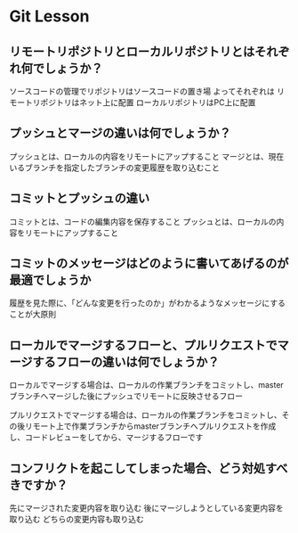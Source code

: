 # Git Lesson

## リモートリポジトリとローカルリポジトリとはそれぞれ何でしょうか？
ソースコードの管理でリポジトリはソースコードの置き場
よってそれぞれは
リモートリポジトリはネット上に配置
ローカルリポジトリはPC上に配置
## プッシュとマージの違いは何でしょうか？
プッシュとは、ローカルの内容をリモートにアップすること
マージとは、現在いるブランチを指定したブランチの変更履歴を取り込むこと
## コミットとプッシュの違い
コミットとは、コードの編集内容を保存すること
プッシュとは、ローカルの内容をリモートにアップすること
## コミットのメッセージはどのように書いてあげるのが最適でしょうか
履歴を見た際に、「どんな変更を行ったのか」がわかるようなメッセージにすることが大原則

## ローカルでマージするフローと、プルリクエストでマージするフローの違いは何でしょうか？
ローカルでマージする場合は、ローカルの作業ブランチをコミットし、masterブランチへマージした後にプッシュでリモートに反映させるフロー

プルリクエストでマージする場合は、ローカルの作業ブランチをコミットし、その後リモート上で作業ブランチからmasterブランチへプルリクエストを作成し、コードレビューをしてから、マージするフローです

## コンフリクトを起こしてしまった場合、どう対処すべきですか？
先にマージされた変更内容を取り込む
後にマージしようとしている変更内容を取り込む
どちらの変更内容も取り込む

